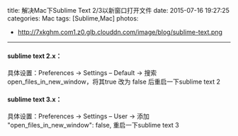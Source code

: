title: 解决Mac下Sublime Text 2/3以新窗口打开文件
date: 2015-07-16 19:27:25
categories: Mac
tags: [Sublime,Mac]
photos:
- http://7xkghm.com1.z0.glb.clouddn.com/image/blog/sublime-text.png
---
#### sublime text 2.x：
具体设置：Preferences -> Settings – Default -> 搜索open_files_in_new_window，将其true 改为 false 后重启一下sublime text 2
<!--more-->
#### sublime text 3.x：
具体设置：Preferences -> Settings – User -> 添加 "open_files_in_new_window": false,
重启一下sublime text 3

